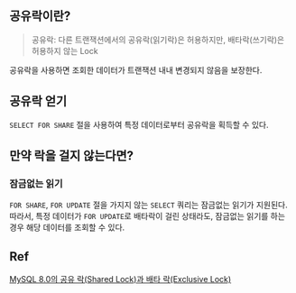 ## 공유락이란?

> 공유락: 다른 트랜잭션에서의 공유락(읽기락)은 허용하지만, 배타락(쓰기락)은 허용하지 않는 Lock

공유락을 사용하면 조회한 데이터가 트랜잭션 내내 변경되지 않음을 보장한다.


## 공유락 얻기

`SELECT FOR SHARE` 절을 사용하여 특정 데이터로부터 공유락을 획득할 수 있다.


## 만약 락을 걸지 않는다면?

### 잠금없는 읽기

`FOR SHARE`, `FOR UPDATE` 절을 가지지 않는 `SELECT` 쿼리는 잠금없는 읽기가 지원된다.
따라서, 특정 데이터가 `FOR UPDATE`로 배타락이 걸린 상태라도, 잠금없는 읽기를 하는 경우 해당 데이터를 조회할 수 있다.


## Ref

[MySQL 8.0의 공유 락(Shared Lock)과 배타 락(Exclusive Lock)](https://hudi.blog/mysql-8.0-shared-lock-and-exclusive-lock/)